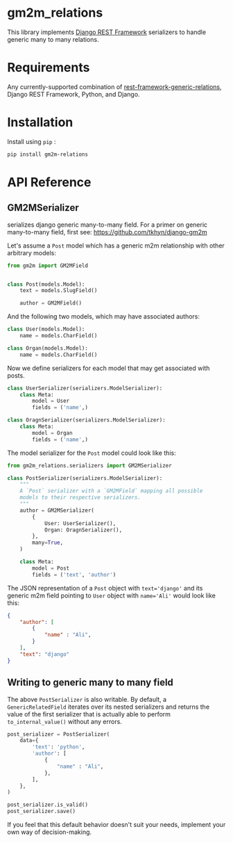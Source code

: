 # gm2m_relations

This library implements [Django REST Framework](http://www.django-rest-framework.org/) serializers to handle generic many to many relations.

# Requirements

Any currently-supported combination of [rest-framework-generic-relations](https://github.com/LilyFoote/rest-framework-generic-relations), Django REST Framework, Python, and Django.

# Installation

Install using `pip` :
```sh
pip install gm2m-relations
```

# API Reference

## GM2MSerializer

serializes django generic many-to-many field. For a primer on generic many-to-many field, first see: https://github.com/tkhyn/django-gm2m


Let's assume a `Post` model which has a generic m2m relationship with other arbitrary models:

```python
from gm2m import GM2MField


class Post(models.Model):
    text = models.SlugField()

    author = GM2MField()
```

And the following two models, which may have associated authors:

```python
class User(models.Model):
    name = models.CharField()

class Organ(models.Model):
    name = models.CharField()
```

Now we define serializers for each model that may get associated with posts.

```python
class UserSerializer(serializers.ModelSerializer):
    class Meta:
        model = User
        fields = ('name',)

class OragnSerializer(serializers.ModelSerializer):
    class Meta:
        model = Organ
        fields = ('name',)
```

The model serializer for the `Post` model could look like this:

```python
from gm2m_relations.serializers import GM2MSerializer

class PostSerializer(serializers.ModelSerializer):
    """
    A `Post` serializer with a `GM2MField` mapping all possible
    models to their respective serializers.
    """
    author = GM2MSerializer(
        {
            User: UserSerializer(),
            Organ: OragnSerializer(),
        },
        many=True,
    )

    class Meta:
        model = Post
        fields = ('text', 'author')
```

The JSON representation of a `Post` object with `text='django'` and its generic m2m field pointing to `User` object with `name='Ali'` would look like this:

```json
{
    "author": [
        {
            "name" : "Ali",
        }
    ],
    "text": "django"
}
```

## Writing to generic many to many field

The above `PostSerializer` is also writable. By default, a `GenericRelatedField` iterates over its nested serializers and returns the value of the first serializer that is actually able to perform `to_internal_value()` without any errors.

```python
post_serializer = PostSerializer(
    data={
        'text': 'python',
        'author': [
            {
                "name" : "Ali",
            },
        ],
    },
)

post_serializer.is_valid()
post_serializer.save()
```

If you feel that this default behavior doesn't suit your needs, implement your own way of decision-making.
